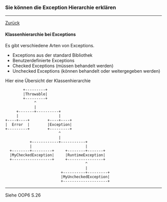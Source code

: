 ### Sie können die Exception Hierarchie erklären

---

[Zurück](200exceptions.md)

#### Klassenhierarchie bei Exceptions
Es gibt verschiedene Arten von Exceptions. 
* Exceptions aus der standard Bibliothek
* Benutzerdefinierte Exceptions
* Checked Exceptions (müssen behandelt werden) 
* Unchecked Exceptions (können behandelt oder weitergegeben werden)

Hier eine Übersicht der Klassenhierarchie

	        +---------+                            
	        |Throwable|                            
	        +---------+                            
	             ^        
		     	 |                         
	     +-------+----------+                      
	     |                  |                      
	+----+----+        +----+----+                 
	|  Error  |        |Exception|                 
	+---------+        +---------+                 
	                        ^       
							|               
	           +------------+-----------+          
	           |                        |          
	  +--------+---------+     +--------+-------+  
	  |MyCheckedException|     |RuntimeException|  
	  +------------------+     +----------------+  
	                                    ^          
	                                    |          
	                         +----------+---------+
	                         |MyUncheckedException|
	                         +--------------------+
	

---
Siehe OOP6 S.26
